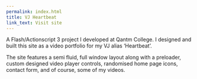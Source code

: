 ```yaml
---
permalink: index.html
title: VJ Heartbeat
link_text: Visit site
---
```

A Flash/Actionscript 3 project I developed at Qantm College. I designed and built this site as a video portfolio for my VJ alias ‘Heartbeat’.

The site features a semi fluid, full window layout along with a preloader, custom designed video player controls, randomised home page icons, contact form, and of course, some of my videos.